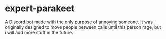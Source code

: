 # expert-parakeet

A Discord bot made with the only purpose of annoying someone. It was originally
designed to move people between calls until this person rage, but i will add more
stuff in the future.
